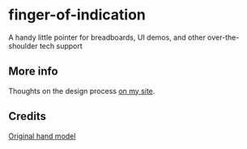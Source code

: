 # finger-of-indication
A handy little pointer for breadboards, UI demos, and other over-the-shoulder tech support

## More info
Thoughts on the design process [on my site](https://cbcgirard.github.io/projects/fingerOfIndication).

## Credits

[Original hand model](https://www.printables.com/model/219826-pointer-extendable)
